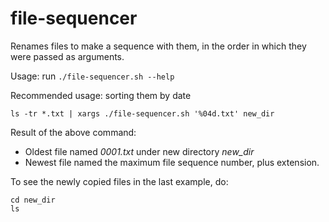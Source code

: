 # file-sequencer

Renames files to make a sequence with them, in the order in which they were
passed as arguments.

Usage: run `./file-sequencer.sh --help`

Recommended usage: sorting them by date

```shell
ls -tr *.txt | xargs ./file-sequencer.sh '%04d.txt' new_dir
```

Result of the above command:

- Oldest file named *0001.txt* under new directory *new_dir*
- Newest file named the maximum file sequence number, plus extension.

To see the newly copied files in the last example, do:

```shell
cd new_dir
ls
```
